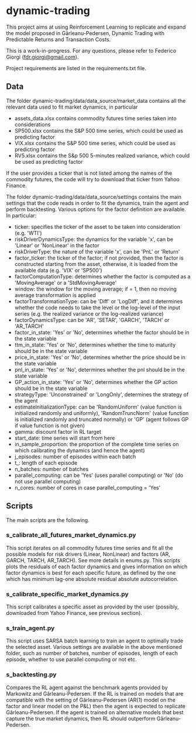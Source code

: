 # dynamic-trading
This project aims at using Reinforcement Learning to replicate and expand the model proposed in Gârleanu-Pedersen, Dynamic Trading with Predictable Returns and Transaction Costs.

This is a work-in-progress. For any questions, please refer to Federico Giorgi (fdr.giorgi@gmail.com).

Project requirements are listed in the requirements.txt file.

## Data
The folder dynamic-trading/data/data_source/market_data contains all the relevant data used to fit market dynamics, in particular
- assets_data.xlsx contains commodity futures time series taken into considerations
- SP500.xlsx contains the S&P 500 time series, which could be used as predicting factor
- VIX.xlsx contains the S&P 500 time series, which could be used as predicting factor
- RV5.xlsx contains the S&p 500 5-minutes realized variance, which could be used as predicting factor

If the user provides a ticker that is not listed among the names of the commodity futures, the code will try to download that ticker from Yahoo Finance.

The folder dynamic-trading/data/data_source/settings contains the main settings that the code reads in order to fit the dynamics, train the agent and perform backtesting. Various options for the factor definition are available. In particular:
- ticker: specifies the ticker of the asset to be taken into consideration (e.g. 'WTI')
- riskDriverDynamicsType: the dynamics for the variable 'x', can be 'Linear' or 'NonLinear' in the factor
- riskDriverType: the nature of the variable 'x', can be 'PnL' or 'Return'
- factor_ticker: the ticker of the factor; if not provided, then the factor is constructed starting from the asset, otherwise, it is loaded from the available data (e.g. 'VIX' or 'SP500')
- factorComputationType: determines whether the factor is computed as a 'MovingAverage' or a 'StdMovingAverage'
- window: the window for the moving average; if = 1, then no moving average transformation is applied
- factorTransformationType: can be 'Diff' or 'LogDiff', and it determines whether the code needs to take the level or the log-level of the input series (e.g. the realized variance or the log-realized variance)
- factorDynamicsType: can be 'AR', 'SETAR', 'GARCH', 'TARCH' or 'AR_TARCH'
- factor_in_state: 'Yes' or 'No', determines whether the factor should be in the state variable
- ttm_in_state: 'Yes' or 'No', determines whether the time to maturity should be in the state variable
- price_in_state: 'Yes' or 'No', determines whether the price should be in the state variable
- pnl_in_state: 'Yes' or 'No', determines whether the pnl should be in the state variable
- GP_action_in_state: 'Yes' or 'No', determines whether the GP action should be in the state variable
- strategyType: 'Unconstrained' or 'LongOnly', determines the strategy of the agent
- estimateInitializationType: can be 'RandomUniform' (value function is initialized randomly and uniformly), 'RandomTruncNorm' (value function is initialized randomly and truncated normally) or 'GP' (agent follows GP if value function is not given)
- gamma: discount factor in RL target
- start_date: time series will start from here
- in_sample_proportion: the proportion of the complete time series on which calibrating the dynamics (and hence the agent)
- j_episodes: number of episodes within each batch
- t_: length of each episode
- n_batches: number of batches
- parallel_computing: can be 'Yes' (uses parallel computing) or 'No' (do not use parallel computing)
- n_cores: number of cores in case parallel_computing = 'Yes'

## Scripts
The main scripts are the following.

### s_calibrate_all_futures_market_dynamics.py
This script iterates on all commodity futures time series and fit all the possible models for risk drivers (Linear, NonLinear) and factors (AR, GARCH, TARCH, AR_TARCH). See more details in enums.py. This scripts plots the residuals of each factor dynamics and gives information on which factor dynamics is best for each specific future, as defined by the one which has minimum lag-one absolute residual absolute autocorrelation.

### s_calibrate_specific_market_dynamics.py
This script calibrates a specific asset as provided by the user (possibly, downloaded from Yahoo Finance, see previous section).

### s_train_agent.py
This script uses SARSA batch learning to train an agent to optimally trade the selected asset. Various settings are available in the above mentioned folder, such as number of batches, number of episodes, length of each episode, whether to use parallel computing or not etc.

### s_backtesting.py
Compares the RL agent against the benchmark agents provided by Markowitz and Gârleanu-Pedersen. If the RL is trained on models that are compatible with the setting of Gârleanu-Pedersen (AR(1) model on the factor and linear model on the P&L) then the agent is expected to replicate Gârleanu-Pedersen. If the agent is trained on alternative models that best capture the true market dynamics, then RL should outperform Gârleanu-Pedersen.
